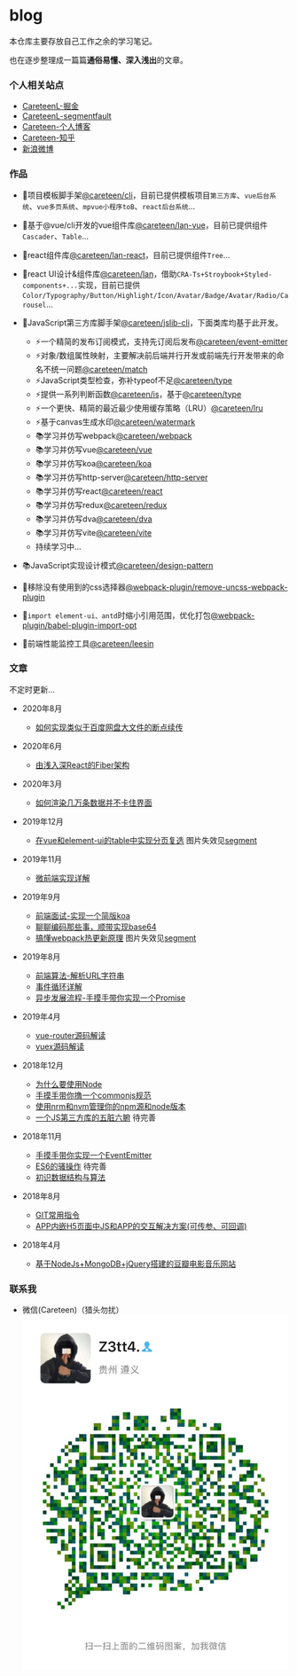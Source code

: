 # blog

本仓库主要存放自己工作之余的学习笔记。

也在逐步整理成一篇篇**通俗易懂、深入浅出**的文章。

### 个人相关站点

- [CareteenL-掘金](https://juejin.im/user/59c312c86fb9a00a5d39325b)
- [CareteenL-segmentfault](https://segmentfault.com/u/careteenl)
- [Careteen-个人博客](http://blog.careteen.wang)
- [Careteen-知乎](https://www.zhihu.com/people/careteen/activities)
- [新浪微博](https://weibo.com/578551187)

### 作品

- 🚀项目模板脚手架[@careteen/cli](https://github.com/careteenL/cli)，目前已提供模板项目`第三方库`、`vue后台系统`、`vue多页系统`、`mpvue小程序toB`、`react后台系统`...

- 💄基于@vue/cli开发的vue组件库[@careteen/lan-vue](https://github.com/careteenL/lan-vue)，目前已提供组件`Cascader`、`Table`...

- 💄react组件库[@careteen/lan-react](https://github.com/careteenL/lan-react)，目前已提供组件`Tree`...
- 💄react UI设计&组件库[@careteen/lan](https://github.com/careteenL/lan)，借助`CRA-Ts+Stroybook+Styled-components+...`实现，目前已提供`Color/Typography/Button/Highlight/Icon/Avatar/Badge/Avatar/Radio/Carousel`...

- 🚀JavaScript第三方库脚手架[@careteen/jslib-cli](https://github.com/careteenL/jslib-cli)，下面类库均基于此开发。
  - ⚡️一个精简的发布订阅模式，支持先订阅后发布[@careteen/event-emitter](https://github.com/careteenL/event-emitter)
  - ⚡️对象/数组属性映射，主要解决前后端并行开发或前端先行开发带来的命名不统一问题[@careteen/match](https://github.com/careteenL/match)
  - ⚡️JavaScript类型检查，弥补typeof不足[@careteen/type](https://github.com/careteenL/type)
  - ⚡️提供一系列判断函数[@careteen/is](https://github.com/careteenL/is)，基于[@careteen/type](https://github.com/careteenL/type)
  - ⚡️一个更快、精简的最近最少使用缓存策略（LRU）[@careteen/lru](https://github.com/careteenL/lru)
  - ⚡️基于canvas生成水印[@careteen/watermark](https://github.com/careteenL/watermark)
  - 📚学习并仿写webpack[@careteen/webpack](https://github.com/careteenL/webpack)
  - 📚学习并仿写vue[@careteen/vue](https://github.com/careteenL/vue)
  - 📚学习并仿写koa[@careteen/koa](https://github.com/careteenL/koa)
  - 📚学习并仿写http-server[@careteen/http-server](https://github.com/careteenL/http-server)
  - 📚学习并仿写react[@careteen/react](https://github.com/careteenL/react)
  - 📚学习并仿写redux[@careteen/redux](https://github.com/careteenL/redux)
  - 📚学习并仿写dva[@careteen/dva](https://github.com/careteenL/dva)
  - 📚学习并仿写vite[@careteen/vite](https://github.com/careteenL/vite)
  - 持续学习中...

- 📚JavaScript实现设计模式[@careteen/design-pattern](https://github.com/careteenL/design-pattern)
- 🔨移除没有使用到的css选择器[@webpack-plugin/remove-uncss-webpack-plugin](https://github.com/careteenL/remove-uncss-webpack-plugin)
- 🔨`import element-ui、antd`时缩小引用范围，优化打包[@webpack-plugin/babel-plugin-import-opt](https://github.com/careteenL/babel-plugin-import-opt)
- 🚀前端性能监控工具[@careteen/leesin](https://github.com/careteenL/leeSin)


<!-- ### 个人履历 -->

<!-- - [个人履历](./resume.md) -->

### 文章

不定时更新...

- 2020年8月
  - [如何实现类似于百度网盘大文件的断点续传](https://segmentfault.com/a/1190000023619104)

- 2020年6月
  - [由浅入深React的Fiber架构](https://github.com/careteenL/react/tree/master/packages/fiber)

- 2020年3月
  - [如何渲染几万条数据并不卡住界面](https://juejin.im/post/5e666b526fb9a07ca137254b)

- 2019年12月
  - [在vue和element-ui的table中实现分页复选](https://github.com/careteenL/blog/issues/7) 图片失效见[segment](https://segmentfault.com/a/1190000021185922)
  
- 2019年11月
  - [微前端实现详解](https://github.com/careteenL/blog/issues/6)
  
- 2019年9月
  - [前端面试-实现一个简版koa](https://github.com/careteenL/blog/issues/5)
  - [聊聊编码那些事，顺带实现base64](https://github.com/careteenL/blog/issues/4)
  - [搞懂webpack热更新原理](https://github.com/careteenL/webpack-hmr) 图片失效见[segment](https://segmentfault.com/a/1190000020310371?_ea=25640433)

- 2019年8月
  - [前端算法-解析URL字符串](https://github.com/careteenL/blog/issues/3)
  - [事件循环详解](https://github.com/careteenL/blog/issues/2)
  - [异步发展流程-手摸手带你实现一个Promise ](https://github.com/careteenL/blog/issues/1)

- 2019年4月
  - [vue-router源码解读](https://github.com/careteenL/vue-router)
  - [vuex源码解读](https://github.com/careteenL/vuex-analysis)

- 2018年12月
  - [为什么要使用Node](./src/20181201-node/node.md)
  - [手摸手带你撸一个commonjs规范](./src/20181201-node/module.md)
  - [使用nrm和nvm管理你的npm源和node版本](./src/20181204-node/nrm-nvm.md)
  - [一个JS第三方库的五脏六腑](./src/20181204-node/package-viscera.md) 待完善

- 2018年11月
  - [手摸手带你实现一个EventEmitter](./src/20181126-pub_sub)
  - [ES6的骚操作](./src/20181127-es6) 待完善
  - [初识数据结构与算法](./src/20181122-dsa)

- 2018年8月
  - [GIT常用指令](https://github.com/careteenL/git-practice)
  - [APP内嵌H5页面中JS和APP的交互解决方案(可传参、可回调)](https://github.com/careteenL/JsAndAppInteraction)

- 2018年4月
  - [基于NodeJs+MongoDB+jQuery搭建的豆瓣电影音乐网站](https://github.com/careteenL/douban_study)

### 联系我

- 微信(Careteen)（猎头勿扰）
![wechart-qrcode](../assets/wechart-qrcode.jpeg)
